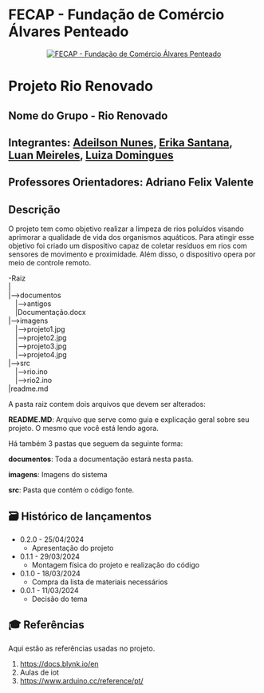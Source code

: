 # FECAP - Fundação de Comércio Álvares Penteado

<p align="center">
<a href= "https://www.fecap.br/"><img src="https://encrypted-tbn0.gstatic.com/images?q=tbn:ANd9GcRhZPrRa89Kma0ZZogxm0pi-tCn_TLKeHGVxywp-LXAFGR3B1DPouAJYHgKZGV0XTEf4AE&usqp=CAU" alt="FECAP - Fundação de Comércio Álvares Penteado" border="0"></a>
</p>

# Projeto Rio Renovado

## Nome do Grupo - Rio Renovado

## Integrantes: <a href="https://github.com/AdeilsonNunes">Adeilson Nunes</a>, <a href="https://github.com/erikasntn">Erika Santana</a>, <a href="https://github.com/LuanMeirelesFranchini">Luan Meireles</a>, <a href="https://github.com/luiza1205">Luiza Domingues</a>

## Professores Orientadores: Adriano Felix Valente

## Descrição
<p> O projeto tem como objetivo realizar a limpeza de rios poluídos visando aprimorar a qualidade de vida dos organismos aquáticos. Para atingir esse objetivo foi criado um dispositivo capaz de coletar resíduos em rios com sensores de movimento e proximidade. Além disso, o dispositivo opera por meio de controle remoto.</p>


-Raiz<br>
|<br>
|-->documentos<br>
  &emsp;|-->antigos<br>
  &emsp;|Documentação.docx<br>
|-->imagens<br>
  &emsp;|-->projeto1.jpg<br>
  &emsp;|-->projeto2.jpg<br>
  &emsp;|-->projeto3.jpg<br>
  &emsp;|-->projeto4.jpg<br>
|-->src<br>
  &emsp;|-->rio.ino<br>
  &emsp;|-->rio2.ino<br>
|readme.md<br>

A pasta raiz contem dois arquivos que devem ser alterados:

<b>README.MD</b>: Arquivo que serve como guia e explicação geral sobre seu projeto. O mesmo que você está lendo agora.

Há também 3 pastas que seguem da seguinte forma:

<b>documentos</b>: Toda a documentação estará nesta pasta.

<b>imagens</b>: Imagens do sistema

<b>src</b>: Pasta que contém o código fonte.

## 🗃 Histórico de lançamentos

* 0.2.0 - 25/04/2024
    * Apresentação do projeto
* 0.1.1 - 29/03/2024
    * Montagem física do projeto e realização do código
* 0.1.0 - 18/03/2024
    * Compra da lista de materiais necessários
* 0.0.1 - 11/03/2024
    * Decisão do tema
 
## 🎓 Referências

Aqui estão as referências usadas no projeto.

1. <https://docs.blynk.io/en>
2. Aulas de iot
3. <https://www.arduino.cc/reference/pt/>
